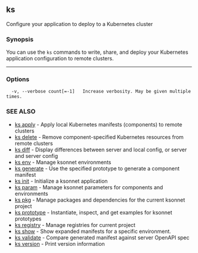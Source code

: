 ## ks

Configure your application to deploy to a Kubernetes cluster

### Synopsis



You can use the `ks` commands to write, share, and deploy your Kubernetes
application configuration to remote clusters.

----


### Options

```
  -v, --verbose count[=-1]   Increase verbosity. May be given multiple times.
```

### SEE ALSO
* [ks apply](ks_apply.md)	 - Apply local Kubernetes manifests (components) to remote clusters
* [ks delete](ks_delete.md)	 - Remove component-specified Kubernetes resources from remote clusters
* [ks diff](ks_diff.md)	 - Display differences between server and local config, or server and server config
* [ks env](ks_env.md)	 - Manage ksonnet environments
* [ks generate](ks_generate.md)	 - Use the specified prototype to generate a component manifest
* [ks init](ks_init.md)	 - Initialize a ksonnet application
* [ks param](ks_param.md)	 - Manage ksonnet parameters for components and environments
* [ks pkg](ks_pkg.md)	 - Manage packages and dependencies for the current ksonnet project
* [ks prototype](ks_prototype.md)	 - Instantiate, inspect, and get examples for ksonnet prototypes
* [ks registry](ks_registry.md)	 - Manage registries for current project
* [ks show](ks_show.md)	 - Show expanded manifests for a specific environment.
* [ks validate](ks_validate.md)	 - Compare generated manifest against server OpenAPI spec
* [ks version](ks_version.md)	 - Print version information

